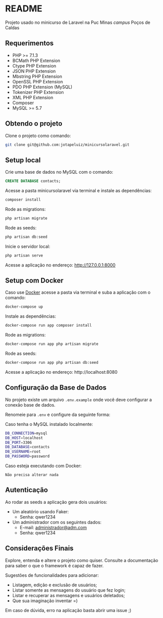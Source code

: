 # README

Projeto usado no minicurso de Laravel na Puc Minas *campus* Poços de Caldas

## Requerimentos

* PHP >= 7.1.3
* BCMath PHP Extension
* Ctype PHP Extension
* JSON PHP Extension
* Mbstring PHP Extension
* OpenSSL PHP Extension
* PDO PHP Extension (MySQL)
* Tokenizer PHP Extension
* XML PHP Extension
* Composer
* MySQL >= 5.7

## Obtendo o projeto

Clone o projeto como comando:

```bash
git clone git@github.com:jotapeluiz/minicursolaravel.git
```

## Setup local

Crie uma base de dados no MySQL com o comando:
```sql
CREATE DATABASE contacts;
```
Acesse a pasta minicursolaravel via terminal e instale as dependências:
```bash
composer install
```
Rode as migrations:
```bash
php artisan migrate
```
Rode as seeds:
```bash
php artisan db:seed
```
Inicie o servidor local:
```bash
php artisan serve
```
Acesse a aplicação no endereço: http://127.0.0.1:8000

## Setup com Docker

Caso use [Docker](https://www.docker.com/) acesse a pasta via terminal e suba a aplicação com o comando:
```bash
docker-compose up
```
Instale as dependências:
```bash
docker-compose run app composer install
```
Rode as migrations:
```bash
docker-compose run app php artisan migrate
```
Rode as seeds:
```bash
docker-compose run app php artisan db:seed
```
Acesse a aplicação no endereço: http://localhost:8080

## Configuração da Base de Dados

No projeto existe um arquivo `.env.example` onde você deve configurar a conexão base de dados.

Renomeie para `.env` e configure da seguinte forma:

Caso tenha o MySQL instalado localmente:

```bash
DB_CONNECTION=mysql
DB_HOST=localhost
DB_PORT=3306
DB_DATABASE=contacts
DB_USERNAME=root
DB_PASSWORD=password
```

Caso esteja executando com Docker:
```
Não precisa alterar nada
```

## Autenticação

Ao rodar as seeds a aplicação gera dois usuários:

* Um aleatório usando Faker:
    * Senha: qwer1234
* Um administrador com os seguintes dados:
    * E-mail: administrador@adm.com
    * Senha: qwer1234

## Considerações Finais

Explore, entenda e altere o projeto como quiser. Consulte a documentação para saber o que o
framework é capaz de fazer.

Sugestões de funcionalidades para adicionar:

* Listagem, edição e exclusão de usuários;
* Listar somente as mensagens do usuário que fez login;
* Listar e recuperar as mensagens e usuários deletados;
* Que sua imaginação inventar =)

Em caso de dúvida, erro na aplicação basta abrir uma issue ;)
